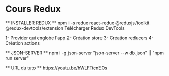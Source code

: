 # Cours Redux

** INSTALLER REDUX **
npm i -s redux react-redux @reduxjs/toolkit @redux-devtools/extension
Télécharger Redux DevTools

1- Provider qui englobe l'app
2- Création store
3- Création reducers
4- Création actions

** JSON-SERVER ** 
npm i -g json-server
"json-server --w db.json" || "npm run server"


** URL du tuto **
https://youtu.be/hWLFTtcnEOs 
